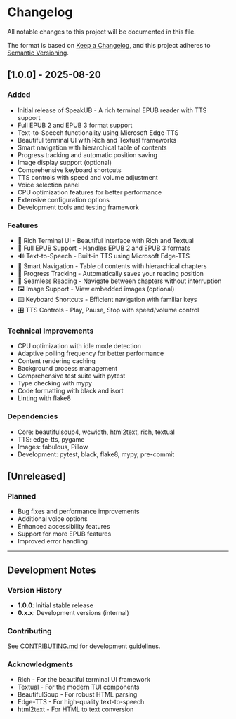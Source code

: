 # Changelog

All notable changes to this project will be documented in this file.

The format is based on [Keep a Changelog](https://keepachangelog.com/en/1.0.0/),
and this project adheres to [Semantic Versioning](https://semver.org/spec/v2.0.0.html).

## [1.0.0] - 2025-08-20

### Added
- Initial release of SpeakUB - A rich terminal EPUB reader with TTS support
- Full EPUB 2 and EPUB 3 format support
- Text-to-Speech functionality using Microsoft Edge-TTS
- Beautiful terminal UI with Rich and Textual frameworks
- Smart navigation with hierarchical table of contents
- Progress tracking and automatic position saving
- Image display support (optional)
- Comprehensive keyboard shortcuts
- TTS controls with speed and volume adjustment
- Voice selection panel
- CPU optimization features for better performance
- Extensive configuration options
- Development tools and testing framework

### Features
- 🎨 Rich Terminal UI - Beautiful interface with Rich and Textual
- 📖 Full EPUB Support - Handles EPUB 2 and EPUB 3 formats
- 🔊 Text-to-Speech - Built-in TTS using Microsoft Edge-TTS
- 📑 Smart Navigation - Table of contents with hierarchical chapters
- 💾 Progress Tracking - Automatically saves your reading position
- 🎯 Seamless Reading - Navigate between chapters without interruption
- 🖼️ Image Support - View embedded images (optional)
- ⌨️ Keyboard Shortcuts - Efficient navigation with familiar keys
- 🎛️ TTS Controls - Play, Pause, Stop with speed/volume control

### Technical Improvements
- CPU optimization with idle mode detection
- Adaptive polling frequency for better performance
- Content rendering caching
- Background process management
- Comprehensive test suite with pytest
- Type checking with mypy
- Code formatting with black and isort
- Linting with flake8

### Dependencies
- Core: beautifulsoup4, wcwidth, html2text, rich, textual
- TTS: edge-tts, pygame
- Images: fabulous, Pillow
- Development: pytest, black, flake8, mypy, pre-commit

## [Unreleased]

### Planned
- Bug fixes and performance improvements
- Additional voice options
- Enhanced accessibility features
- Support for more EPUB features
- Improved error handling

---

## Development Notes

### Version History
- **1.0.0**: Initial stable release
- **0.x.x**: Development versions (internal)

### Contributing
See [CONTRIBUTING.md](CONTRIBUTING.md) for development guidelines.

### Acknowledgments
- Rich - For the beautiful terminal UI framework
- Textual - For the modern TUI components
- BeautifulSoup - For robust HTML parsing
- Edge-TTS - For high-quality text-to-speech
- html2text - For HTML to text conversion
